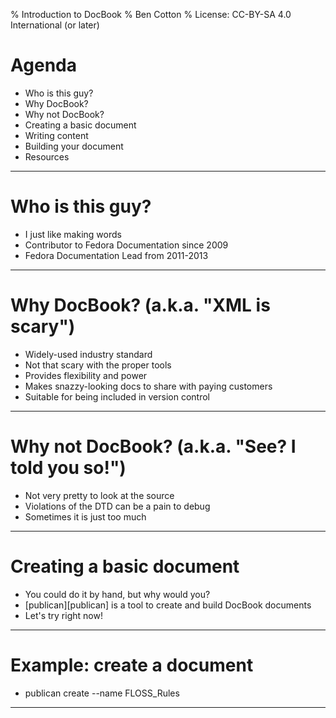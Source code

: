 % Introduction to DocBook
% Ben Cotton
% License: CC-BY-SA 4.0 International (or later)

# Agenda
* Who is this guy?
* Why DocBook?
* Why not DocBook?
* Creating a basic document
* Writing content
* Building your document
* Resources

----------

# Who is this guy?

* I just like making words
* Contributor to Fedora Documentation since 2009
* Fedora Documentation Lead from 2011-2013

----------

# Why DocBook? (a.k.a. "XML is scary")

* Widely-used industry standard
* Not that scary with the proper tools
* Provides flexibility and power
* Makes snazzy-looking docs to share with paying customers
* Suitable for being included in version control

---------

# Why not DocBook? (a.k.a. "See? I told you so!")

* Not very pretty to look at the source
* Violations of the DTD can be a pain to debug
* Sometimes it is just too much

---------

# Creating a basic document

* You could do it by hand, but why would you?
* [publican][publican] is a tool to create and build DocBook documents
* Let's try right now!

---------

# Example: create a document

* publican create --name FLOSS_Rules

---------


<!--
LINKS GO HERE!
[publican]: https://fedorahosted.org/publican/
-->

<!--
This presentation is copyright 2014 by Ben Cotton. It is licensed under the
Creative Commons Attribution Share-Alike 4.0 International license (or later).
See the COPYING.txt file at the root of the repository.
-->

<!--
vim: ts=4:expandtab
-->

